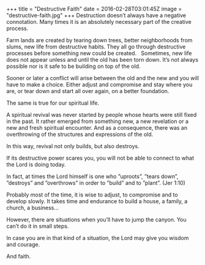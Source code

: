 +++
title = "Destructive Faith"
date = 2016-02-28T03:01:45Z
image = "destructive-faith.jpg"
+++
Destruction doesn’t always have a  negative connotation. Many times it is an absolutely necessary part of the creative process.

Farm lands are created by tearing down trees, better neighborhoods from slums, new life from destructive habits. They all go through destructive processes before something new could be created.  
Sometimes, new life does not appear unless and until the old has been torn down. It’s not always possible nor is it safe to be building on top of the old.

Sooner or later a conflict will arise between the old and the new and you will have to make a choice. Either adjust and compromise and stay where you are, or tear down and start all over again, on a better foundation.

The same is true for our spiritual life.

A spiritual revival was never started by people whose hearts were still fixed in the past. It rather emerged from something new, a new revelation or a new and fresh spiritual encounter. And as a consequence, there was an overthrowing of the structures and expressions of the old.

In this way, revival not only builds, but also destroys.

If its destructive power scares you, you will not be able to connect to what the Lord is doing today.

In fact, at times the Lord himself is one who ”uproots”, ”tears down”, ”destroys” and ”overthrows” in order to ”build” and to ”plant”. (Jer 1:10)

Probably most of the time, it is wise to adjust, to compromise and to develop slowly. It takes time and endurance to build a house, a family, a church, a business…

However, there are situations when you’ll have to jump the canyon. You can’t do it in small steps.

In case you are in that kind of a situation, the Lord may give you wisdom and courage.

And faith.
